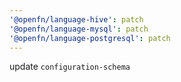 ```yaml
---
'@openfn/language-hive': patch
'@openfn/language-mysql': patch
'@openfn/language-postgresql': patch
---
```


update `configuration-schema`
